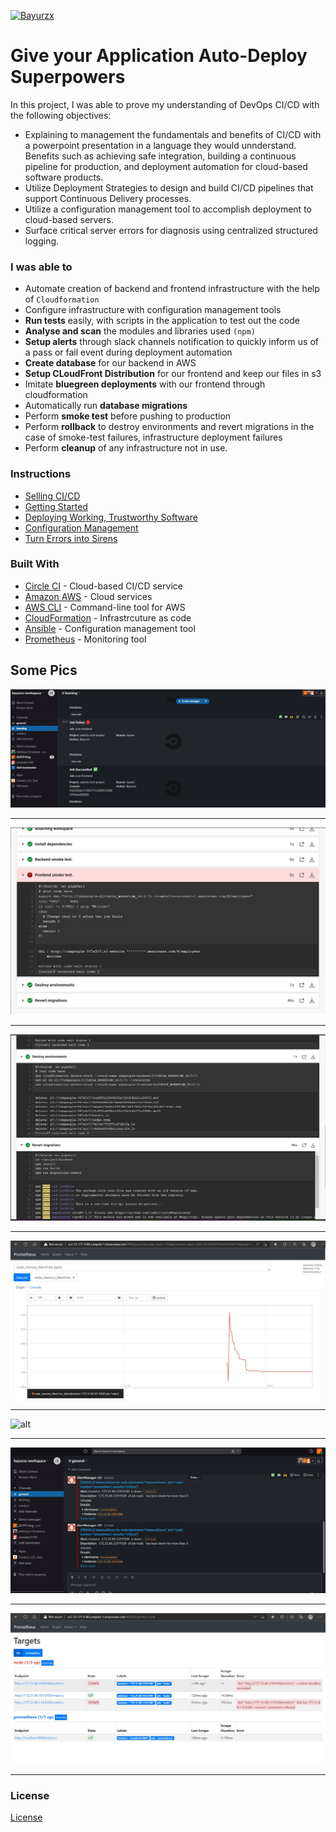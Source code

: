 [![Bayurzx](https://circleci.com/gh/Bayurzx/udacity-cicd-project.svg?style=svg)](https://app.circleci.com/pipelines/github/Bayurzx/udacity-cicd-project)

# Give your Application Auto-Deploy Superpowers

In this project, I was able to prove my understanding of DevOps CI/CD with the following objectives:

- Explaining to management the fundamentals and benefits of CI/CD with a powerpoint presentation in a language they would unnderstand. Benefits such as achieving safe integration, building a continuous pipeline for production, and deployment automation for cloud-based software products.
- Utilize Deployment Strategies to design and build CI/CD pipelines that support Continuous Delivery processes.
- Utilize a configuration management tool to accomplish deployment to cloud-based servers.
- Surface critical server errors for diagnosis using centralized structured logging.

### I was able to
- Automate creation of backend and frontend infrastructure with the help of `Cloudformation`
- Configure infrastructure with configuration management tools
- **Run tests** easily, with scripts in the application to test out the code
- **Analyse and scan** the modules and libraries used `(npm)`
- **Setup alerts** through slack channels notification to quickly inform us of a pass or fail event during deployment automation
- **Create database** for our backend in AWS
- **Setup CLoudFront Distribution** for our frontend and keep our files in s3
- Imitate **bluegreen deployments** with our frontend through cloudformation
- Automatically run **database migrations** 
- Perform **smoke test** before pushing to production
- Perform **rollback** to destroy environments and revert migrations in the case of smoke-test failures, infrastructure deployment failures
- Perform **cleanup** of any infrastructure not in use.

### Instructions

* [Selling CI/CD](instructions/0-selling-cicd.md)
* [Getting Started](instructions/1-getting-started.md)
* [Deploying Working, Trustworthy Software](instructions/2-deploying-trustworthy-code.md)
* [Configuration Management](instructions/3-configuration-management.md)
* [Turn Errors into Sirens](instructions/4-turn-errors-into-sirens.md)


### Built With

- [Circle CI](www.circleci.com) - Cloud-based CI/CD service
- [Amazon AWS](https://aws.amazon.com/) - Cloud services
- [AWS CLI](https://aws.amazon.com/cli/) - Command-line tool for AWS
- [CloudFormation](https://aws.amazon.com/cloudformation/) - Infrastrcuture as code
- [Ansible](https://www.ansible.com/) - Configuration management tool
- [Prometheus](https://prometheus.io/) - Monitoring tool

## Some Pics
![alt](https://raw.githubusercontent.com/Bayurzx/udacity-cicd-project/master/SCREENSHOTS%20(mine)/SCREENSHOT04_1.jpg)

---

![alt](https://raw.githubusercontent.com/Bayurzx/udacity-cicd-project/master/SCREENSHOTS%20(mine)/SCREENSHOT06.jpg)

---

![alt](https://raw.githubusercontent.com/Bayurzx/udacity-cicd-project/master/SCREENSHOTS%20(mine)/SCREENSHOT07.jpg)

---

![alt](https://raw.githubusercontent.com/Bayurzx/udacity-cicd-project/master/SCREENSHOTS%20(mine)/SCREENSHOT11_1.jpg)

---

![alt](https://raw.githubusercontent.com/Bayurzx/udacity-cicd-project/master/SCREENSHOTS%20(mine)/SCREENSHOT10_1.jpg)

---

![alt](https://raw.githubusercontent.com/Bayurzx/udacity-cicd-project/master/SCREENSHOTS%20(mine)/SCREENSHOT12_new.jpg)

---

![alt](https://raw.githubusercontent.com/Bayurzx/udacity-cicd-project/master/SCREENSHOTS%20(mine)/URL05_targets.jpg)

---


### License

[License](LICENSE.md)

